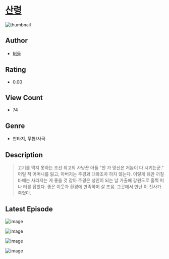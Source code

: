 # [산령](https://comic.naver.com/challenge/list?titleId=810297)
![thumbnail](https://image-comic.pstatic.net/user_contents_data/challenge_comic/2023/05/23/366693/upload_3846464843089864243_480x623.jpeg)

## Author
- [버들](https://comic.naver.com/artistTitle?id=366693)

## Rating
- 0.00

## View Count
- 74

## Genre
- 판타지, 무협/사극

## Description
> 고기를 먹지 못하는 조선 최고의 사냥꾼 아들 "안 가 망신은 저놈이 다 시키는군." 어릴 적 어머니를 잃고, 아버지는 주경과 대화조차 하지 않는다. 이렇게 폐만 끼칠 바에는 사라지는 게 좋을 것 같아 주경은 성인이 되는 날 가출해 강원도로 훌쩍 떠나 터를 잡았다. 좋은 이웃과 환경에 만족하며 살 즈음. 그곳에서 만난 이 진사가 죽었다.


## Latest Episode
![image](https://image-comic.pstatic.net/user_contents_data/challenge_comic/2023/05/25/366693/upload_3559642928498632247.jpeg)

![image](https://image-comic.pstatic.net/user_contents_data/challenge_comic/2023/05/26/366693/upload_3977019565345421155.jpeg)

![image](https://image-comic.pstatic.net/user_contents_data/challenge_comic/2023/05/26/366693/upload_7077517187357882468.jpeg)

![image](https://image-comic.pstatic.net/user_contents_data/challenge_comic/2023/05/26/366693/upload_3919874823544780642.jpeg)
